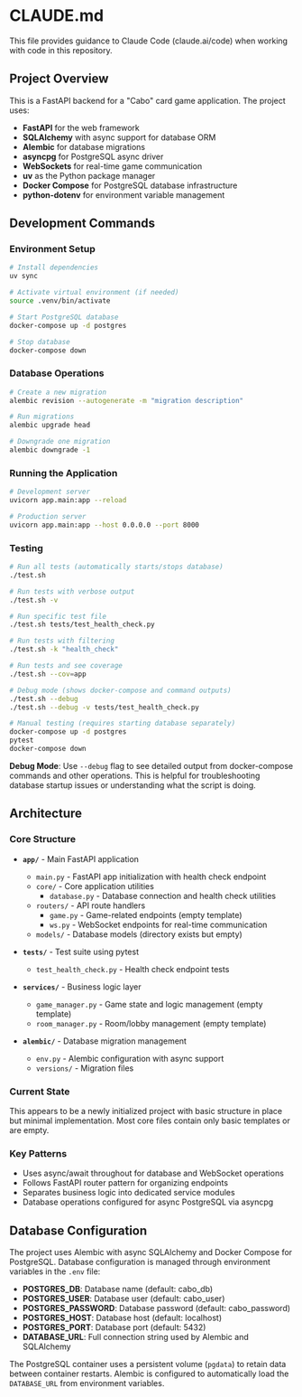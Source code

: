 # CLAUDE.md

This file provides guidance to Claude Code (claude.ai/code) when working with code in this repository.

## Project Overview

This is a FastAPI backend for a "Cabo" card game application. The project uses:
- **FastAPI** for the web framework
- **SQLAlchemy** with async support for database ORM
- **Alembic** for database migrations
- **asyncpg** for PostgreSQL async driver
- **WebSockets** for real-time game communication
- **uv** as the Python package manager
- **Docker Compose** for PostgreSQL database infrastructure
- **python-dotenv** for environment variable management

## Development Commands

### Environment Setup
```bash
# Install dependencies
uv sync

# Activate virtual environment (if needed)
source .venv/bin/activate

# Start PostgreSQL database
docker-compose up -d postgres

# Stop database
docker-compose down
```

### Database Operations
```bash
# Create a new migration
alembic revision --autogenerate -m "migration description"

# Run migrations
alembic upgrade head

# Downgrade one migration
alembic downgrade -1
```

### Running the Application
```bash
# Development server
uvicorn app.main:app --reload

# Production server
uvicorn app.main:app --host 0.0.0.0 --port 8000
```

### Testing
```bash
# Run all tests (automatically starts/stops database)
./test.sh

# Run tests with verbose output
./test.sh -v

# Run specific test file
./test.sh tests/test_health_check.py

# Run tests with filtering
./test.sh -k "health_check"

# Run tests and see coverage
./test.sh --cov=app

# Debug mode (shows docker-compose and command outputs)
./test.sh --debug
./test.sh --debug -v tests/test_health_check.py

# Manual testing (requires starting database separately)
docker-compose up -d postgres
pytest
docker-compose down
```

**Debug Mode**: Use `--debug` flag to see detailed output from docker-compose commands and other operations. This is helpful for troubleshooting database startup issues or understanding what the script is doing.

## Architecture

### Core Structure
- **`app/`** - Main FastAPI application
  - `main.py` - FastAPI app initialization with health check endpoint
  - `core/` - Core application utilities
    - `database.py` - Database connection and health check utilities
  - `routers/` - API route handlers
    - `game.py` - Game-related endpoints (empty template)
    - `ws.py` - WebSocket endpoints for real-time communication
  - `models/` - Database models (directory exists but empty)

- **`tests/`** - Test suite using pytest
  - `test_health_check.py` - Health check endpoint tests

- **`services/`** - Business logic layer
  - `game_manager.py` - Game state and logic management (empty template)
  - `room_manager.py` - Room/lobby management (empty template)

- **`alembic/`** - Database migration management
  - `env.py` - Alembic configuration with async support
  - `versions/` - Migration files

### Current State
This appears to be a newly initialized project with basic structure in place but minimal implementation. Most core files contain only basic templates or are empty.

### Key Patterns
- Uses async/await throughout for database and WebSocket operations
- Follows FastAPI router pattern for organizing endpoints
- Separates business logic into dedicated service modules
- Database operations configured for async PostgreSQL via asyncpg

## Database Configuration

The project uses Alembic with async SQLAlchemy and Docker Compose for PostgreSQL. Database configuration is managed through environment variables in the `.env` file:

- **POSTGRES_DB**: Database name (default: cabo_db)
- **POSTGRES_USER**: Database user (default: cabo_user) 
- **POSTGRES_PASSWORD**: Database password (default: cabo_password)
- **POSTGRES_HOST**: Database host (default: localhost)
- **POSTGRES_PORT**: Database port (default: 5432)
- **DATABASE_URL**: Full connection string used by Alembic and SQLAlchemy

The PostgreSQL container uses a persistent volume (`pgdata`) to retain data between container restarts. Alembic is configured to automatically load the `DATABASE_URL` from environment variables.